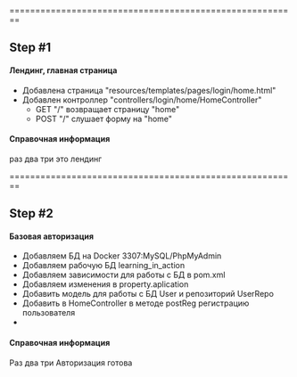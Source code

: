 <body>
<section>
<p>========================================================</p>
<h2> Step #1 </h2>
<h4>Лендинг, главная страница</h4>
<ul>
    <li> 
        Добавлена страница "resources/templates/pages/login/home.html" 
    </li>
    <li> Добавлен контроллер "controllers/login/home/HomeController"
        <ul>
            <li>GET "/" возвращает страницу "home"</li>
            <li>POST "/" слушает форму на "home"</li>
        </ul>
    </li>
</ul>
<h4>Справочная информация</h4>
<p>
раз два три это лендинг
</p>
</section>
<section>
<p>========================================================</p>
<h2>Step #2</h2>
<h4>Базовая авторизация</h4>
<ul>
    <li>Добавляем БД на Docker 3307:MySQL/PhpMyAdmin</li>
    <li>Добавляем рабочую БД learning_in_action</li>
    <li>Добавляем зависимости для работы с БД в pom.xml</li>
    <li>Добавляем изменения в property.aplication</li>
    <li>Добавить модель для работы с БД User и репозиторий UserRepo</li>
    <li>Добавить в HomeController  в методе postReg регистрацию пользователя</li>
    <li></li>
</ul>
<h4>Справочная информация</h4>
<p>
Раз два три Авторизация готова
</p>
</section>
</body>
